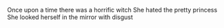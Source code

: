 Once upon a time there was a horrific witch
She hated the pretty princess
She looked herself in the mirror with disgust
